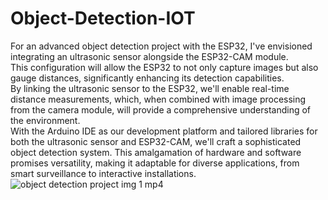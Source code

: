 # Object-Detection-IOT
For an advanced object detection project with the ESP32, I've envisioned integrating an ultrasonic sensor alongside the ESP32-CAM module.<br>
This configuration will allow the ESP32 to not only capture images but also gauge distances, significantly enhancing its detection capabilities.<br> 
By linking the ultrasonic sensor to the ESP32, we'll enable real-time distance measurements, which, when combined with image processing from the camera module, will provide a comprehensive understanding of the environment.<br>
With the Arduino IDE as our development platform and tailored libraries for both the ultrasonic sensor and ESP32-CAM, we'll craft a sophisticated object detection system. This amalgamation of hardware and software promises versatility, making it adaptable for diverse applications, from smart surveillance to interactive installations.
![object detection project img 1 mp4](https://github.com/user-attachments/assets/d94b9d95-54e6-4ca0-ab65-f05727b2b4da)
